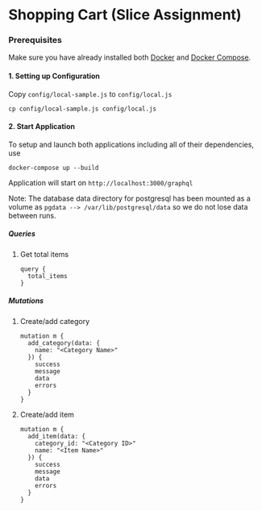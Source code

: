 # Shopping Cart (Slice Assignment)

### Prerequisites
Make sure you have already installed both [Docker](https://docs.docker.com/get-docker/) and [Docker Compose](https://docs.docker.com/compose/install/).

#### 1. Setting up Configuration
Copy `config/local-sample.js` to `config/local.js`
```
cp config/local-sample.js config/local.js
```

#### 2. Start Application
To setup and launch both applications including all of their dependencies, use
```
docker-compose up --build
```

Application will start on `http://localhost:3000/graphql`

Note: The database data directory for postgresql has been mounted as a volume as ```pgdata --> /var/lib/postgresql/data``` so we do not lose data between runs.

##### Queries
1. Get total items
    ```
    query {
      total_items
    }
    ```

##### Mutations
1. Create/add category
    ```
    mutation m {
      add_category(data: {
        name: "<Category Name>"
      }) {
        success
        message
        data
        errors
      }
    }
    ```

2. Create/add item
    ```
    mutation m {
      add_item(data: {
        category_id: "<Category ID>"
        name: "<Item Name>"
      }) {
        success
        message
        data
        errors
      }
    }
    ```
